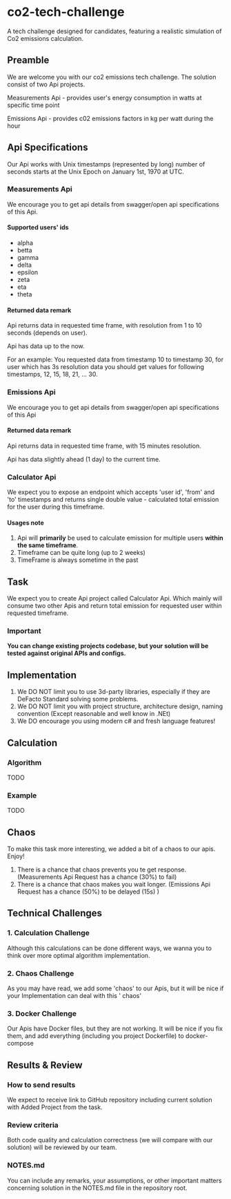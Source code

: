 # co2-tech-challenge

A tech challenge designed for candidates, featuring a realistic simulation of Co2 emissions calculation.

## Preamble

We are welcome you with our co2 emissions tech challenge.
The solution consist of two Api projects.

Measurements Api - provides user's energy consumption in watts at specific time point

Emissions Api - provides c02 emissions factors in kg per watt during the hour

## Api Specifications

Our Api works with Unix timestamps (represented by long) number of seconds
starts at the Unix Epoch on January 1st, 1970 at UTC.

### Measurements Api

We encourage you to get api details from swagger/open api specifications of this Api.

#### Supported users' ids

* alpha
* betta
* gamma
* delta
* epsilon
* zeta
* eta
* theta

#### Returned data remark

Api returns data in requested time frame, with resolution from 1 to 10 seconds (depends on user).

Api has data up to the now.

For an example: You requested data from timestamp 10 to timestamp 30, for user which has 3s resolution data
you should get values for following timestamps, 12, 15, 18, 21, ... 30.

### Emissions Api

We encourage you to get api details from swagger/open api specifications of this Api

#### Returned data remark

Api returns data in requested time frame, with 15 minutes resolution.

Api has data slightly ahead (1 day) to the current time.

### Calculator Api

We expect you to expose an endpoint which accepts 'user id', 'from' and 'to' timestamps
and returns single double value - calculated total emission for the user during this timeframe.

#### Usages note

1. Api will **primarily** be used to calculate emission for multiple users **within the same timeframe**.
2. Timeframe can be quite long (up to 2 weeks)
3. TimeFrame is always sometime in the past

## Task

We expect you to create Api project called Calculator Api.
Which mainly will consume two other Apis and return total emission for requested user within requested timeframe.

### Important

**You can change existing projects codebase, but your solution will be tested against original APIs and configs.**

## Implementation

1. We DO NOT limit you to use 3d-party libraries, especially if they are DeFacto Standard solving some problems.
2. We DO NOT limit you with project structure, architecture design, naming convention
   (Except reasonable and well know in .NEt)
3. We DO encourage you using modern c# and fresh language features!

## Calculation

### Algorithm

TODO

### Example

TODO

## Chaos

To make this task more interesting, we added a bit of a chaos to our apis. Enjoy!

1. There is a chance that chaos prevents you te get response. (Measurements Api Request has a chance (30%) to fail)
2. There is a chance that chaos makes you wait longer. (Emissions Api Request has a chance (50%) to be delayed (15s) )

## Technical Challenges

### 1. Calculation Challenge

Although this calculations can be done different ways, we wanna you to think over more optimal algorithm implementation.

### 2. Chaos Challenge

As you may have read, we add some 'chaos' to our Apis, but it will be nice if your Implementation can deal with this '
chaos'

### 3. Docker Challenge

Our Apis have Docker files, but they are not working. It will be nice if you fix them, and add everything
(including you project Dockerfile) to docker-compose

## Results & Review

### How to send results

We expect to receive link to GitHub repository including current solution with Added Project from the task.

### Review criteria

Both code quality and calculation correctness (we will compare with our solution) will be reviewed by our team.

### NOTES.md

You can include any remarks, your assumptions, or other important matters concerning solution in the NOTES.md file
in the repository root.


